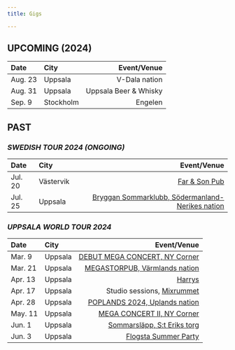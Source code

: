 ```yaml
---
title: Gigs

---
```


## UPCOMING (2024)
| Date  | City |  Event/Venue  |
| :--------- | :-------- | ---------: |
| Aug. 23 | Uppsala | V-Dala nation |
| Aug. 31 | Uppsala | Uppsala Beer & Whisky |
| Sep. 9 | Stockholm | Engelen |

## PAST

### *SWEDISH TOUR 2024 (ONGOING)*
| Date  | City |  Event/Venue  |
| :--------- | :-------- | ---------: |
| Jul. 20 | Västervik | [Far & Son Pub](https://www.facebook.com/events/461673503462489) |
| Jul. 25 | Uppsala | [Bryggan Sommarklubb, Södermanland-Nerikes nation](https://www.facebook.com/events/1143359500760304) |

### *UPPSALA WORLD TOUR 2024*
| Date  | City |  Event/Venue  |
| :--------- | :-------- | ---------: |
| Mar. 9  | Uppsala | [DEBUT MEGA CONCERT, NY Corner](https://www.facebook.com/events/2342812815905784) 	|  
| Mar. 21 | Uppsala | [MEGASTORPUB, Värmlands nation](https://www.facebook.com/events/427681636373163) 	| 
| Apr. 13 | Uppsala | [Harrys](https://www.facebook.com/events/1567399097377138)	| 
| Apr. 17 | Uppsala | Studio sessions, [Mixrummet](https://www.mixrummet.com/) | 
| Apr. 28 | Uppsala | [POPLANDS 2024, Uplands nation](https://www.facebook.com/events/2741400049356809) 	| 
| May. 11 | Uppsala | [MEGA CONCERT II, NY Corner](https://www.facebook.com/events/959992072178431) 	| 
| Jun. 1  | Uppsala | [Sommarsläpp, S:t Eriks torg](https://www.facebook.com/events/927040068819857) 	| 
| Jun. 3  | Uppsala | [Flogsta Summer Party](https://www.facebook.com/events/850301320223187/) | 
